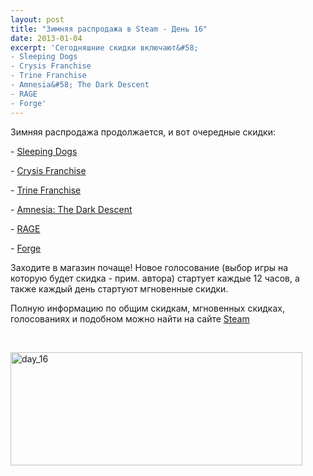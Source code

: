 ```yaml
---
layout: post
title: "Зимняя распродажа в Steam - День 16"
date: 2013-01-04
excerpt: 'Сегодняшние скидки включают&#58;
- Sleeping Dogs
- Crysis Franchise
- Trine Franchise
- Amnesia&#58; The Dark Descent
- RAGE
- Forge'
---
```


Зимняя распродажа продолжается, и вот очередные скидки:

- <a href="http://store.steampowered.com/app/202170" target="_blank">Sleeping Dogs</a>

- <a href="http://store.steampowered.com/sub/15609" target="_blank">Crysis Franchise</a>

- <a href="http://store.steampowered.com/app/35720" target="_blank">Trine Franchise</a>

- <a href="http://store.steampowered.com/app/57300" target="_blank">Amnesia: The Dark Descent</a>

- <a href="http://store.steampowered.com/app/9200" target="_blank">RAGE</a>

- <a href="http://store.steampowered.com/app/223390" target="_blank">Forge</a>

Заходите в магазин почаще! Новое голосование (выбор игры на которую будет скидка - прим. автора) стартует каждые 12 часов, а также каждый день стартуют мгновенные скидки.

Полную информацию по общим скидкам, мгновенных скидках, голосованиях и подобном можно найти на сайте <a title="Магазин Steam" href="http://store.steampowered.com/" target="_blank">Steam</a>

&nbsp;

<a href="http://store.steampowered.com" target="_blank"><img class="alignnone size-full wp-image-237" alt="day_16" src="http://gamersoul.ru/wp-content/uploads/2013/01/day_16.png" width="467" height="181" /></a>

&nbsp;